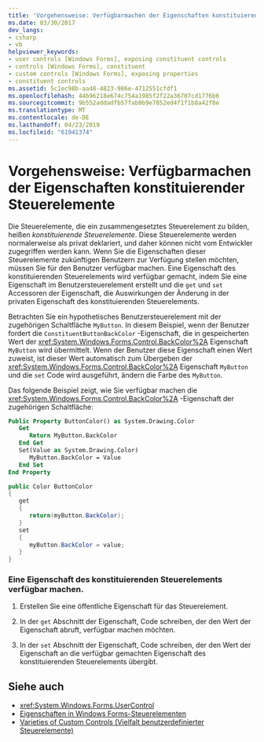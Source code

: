 ```yaml
---
title: 'Vorgehensweise: Verfügbarmachen der Eigenschaften konstituierender Steuerelemente'
ms.date: 03/30/2017
dev_langs:
- csharp
- vb
helpviewer_keywords:
- user controls [Windows Forms], exposing constituent controls
- controls [Windows Forms], constituent
- custom controls [Windows Forms], exposing properties
- constituent controls
ms.assetid: 5c1ec98b-aa48-4823-986e-4712551cfdf1
ms.openlocfilehash: 44b96218e674c754a1985f2f22a36707cd1776b6
ms.sourcegitcommit: 9b552addadfb57fab0b9e7852ed4f1f1b8a42f8e
ms.translationtype: MT
ms.contentlocale: de-DE
ms.lasthandoff: 04/23/2019
ms.locfileid: "61941374"
---
```

# <a name="how-to-expose-properties-of-constituent-controls"></a>Vorgehensweise: Verfügbarmachen der Eigenschaften konstituierender Steuerelemente
Die Steuerelemente, die ein zusammengesetztes Steuerelement zu bilden, heißen *konstituierende Steuerelemente*. Diese Steuerelemente werden normalerweise als privat deklariert, und daher können nicht vom Entwickler zugegriffen werden kann. Wenn Sie die Eigenschaften dieser Steuerelemente zukünftigen Benutzern zur Verfügung stellen möchten, müssen Sie für den Benutzer verfügbar machen. Eine Eigenschaft des konstituierenden Steuerelements wird verfügbar gemacht, indem Sie eine Eigenschaft im Benutzersteuerelement erstellt und die `get` und `set` Accessoren der Eigenschaft, die Auswirkungen der Änderung in der privaten Eigenschaft des konstituierenden Steuerelements.  
  
 Betrachten Sie ein hypothetisches Benutzersteuerelement mit der zugehörigen Schaltfläche `MyButton`. In diesem Beispiel, wenn der Benutzer fordert die `ConstituentButtonBackColor` -Eigenschaft, die in gespeicherten Wert der <xref:System.Windows.Forms.Control.BackColor%2A> Eigenschaft `MyButton` wird übermittelt. Wenn der Benutzer diese Eigenschaft einen Wert zuweist, ist dieser Wert automatisch zum Übergeben der <xref:System.Windows.Forms.Control.BackColor%2A> Eigenschaft `MyButton` und die `set` Code wird ausgeführt, ändern die Farbe des `MyButton`.  
  
 Das folgende Beispiel zeigt, wie Sie verfügbar machen die <xref:System.Windows.Forms.Control.BackColor%2A> -Eigenschaft der zugehörigen Schaltfläche:  
  
```vb  
Public Property ButtonColor() as System.Drawing.Color  
   Get  
      Return MyButton.BackColor  
   End Get  
   Set(Value as System.Drawing.Color)  
      MyButton.BackColor = Value  
   End Set  
End Property  
```  
  
```csharp  
public Color ButtonColor  
{  
   get  
   {  
      return(myButton.BackColor);  
   }  
   set  
   {  
      myButton.BackColor = value;  
   }  
}  
```  
  
### <a name="to-expose-a-property-of-a-constituent-control"></a>Eine Eigenschaft des konstituierenden Steuerelements verfügbar machen.  
  
1. Erstellen Sie eine öffentliche Eigenschaft für das Steuerelement.  
  
2. In der `get` Abschnitt der Eigenschaft, Code schreiben, der den Wert der Eigenschaft abruft, verfügbar machen möchten.  
  
3. In der `set` Abschnitt der Eigenschaft, Code schreiben, der den Wert der Eigenschaft an die verfügbar gemachten Eigenschaft des konstituierenden Steuerelements übergibt.  
  
## <a name="see-also"></a>Siehe auch

- <xref:System.Windows.Forms.UserControl>
- [Eigenschaften in Windows Forms-Steuerelementen](properties-in-windows-forms-controls.md)
- [Varieties of Custom Controls (Vielfalt benutzerdefinierter Steuerelemente)](varieties-of-custom-controls.md)
